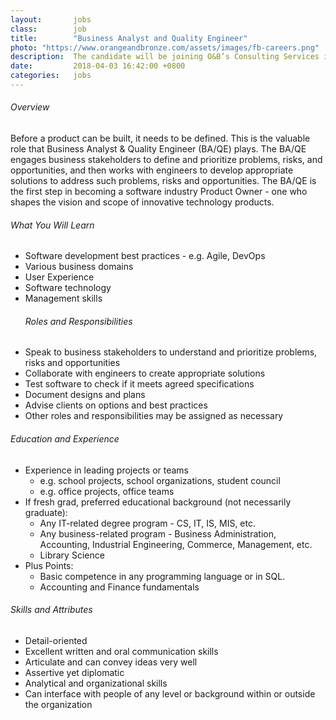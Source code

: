 ```yaml
---
layout:       jobs
class:        job
title:        "Business Analyst and Quality Engineer"
photo: "https://www.orangeandbronze.com/assets/images/fb-careers.png"
description:  The candidate will be joining O&B’s Consulting Services in developing custom software, understanding the business problems of the customer and providing solutions with the help of engineers.
date:         2018-04-03 16:42:00 +0800
categories:   jobs
---
```

<!-- Do not leave new lines after each element. Elements after new lines will not be rendered. -->
###### Overview
Before a product can be built, it needs to be defined. This is the valuable role that Business Analyst & Quality Engineer (BA/QE) plays. The BA/QE engages business stakeholders to define and prioritize problems, risks, and opportunities, and then works with engineers to develop appropriate solutions to address such problems, risks and opportunities.
The BA/QE is the first step in becoming a software industry Product Owner - one who shapes the vision and scope of innovative technology products. 
###### What You Will Learn
* Software development best practices - e.g. Agile, DevOps
* Various business domains
* User Experience
* Software technology
* Management skills                    
    ###### Roles and Responsibilities 
* Speak to business stakeholders to understand and prioritize problems, risks and opportunities
* Collaborate with engineers to create appropriate solutions
* Test software to check if it meets agreed specifications
* Document designs and plans
* Advise clients on options and best practices
* Other roles and responsibilities may be assigned as necessary         
###### Education and Experience
* Experience in leading projects or teams
    * e.g. school projects, school organizations, student council
    * e.g. office projects, office teams
* If fresh grad, preferred educational background (not necessarily graduate):
    * Any IT-related degree program - CS, IT, IS, MIS, etc.
    * Any business-related program - Business Administration, Accounting, Industrial Engineering, Commerce, Management, etc.
    * Library Science
* Plus Points:
    * Basic competence in any programming language or in SQL.
    * Accounting and Finance fundamentals
###### Skills and Attributes
* Detail-oriented
* Excellent written and oral communication skills
* Articulate and can convey ideas very well
* Assertive yet diplomatic
* Analytical and organizational skills
* Can interface with people of any level or background within or outside the organization
